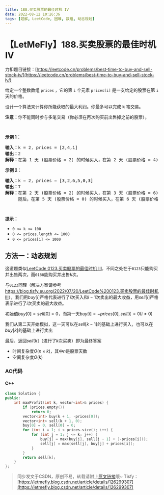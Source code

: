 ```yaml
---
title: 188.买卖股票的最佳时机 IV
date: 2022-08-12 10:26:36
tags: [题解, LeetCode, 困难, 数组, 动态规划]
---
```


# 【LetMeFly】188.买卖股票的最佳时机 IV

力扣题目链接：[https://leetcode.cn/problems/best-time-to-buy-and-sell-stock-iv/](https://leetcode.cn/problems/best-time-to-buy-and-sell-stock-iv/)

<p>给定一个整数数组 <code>prices</code> ，它的第<em> </em><code>i</code> 个元素 <code>prices[i]</code> 是一支给定的股票在第 <code>i</code><em> </em>天的价格。</p>

<p>设计一个算法来计算你所能获取的最大利润。你最多可以完成 <strong>k</strong> 笔交易。</p>

<p><strong>注意：</strong>你不能同时参与多笔交易（你必须在再次购买前出售掉之前的股票）。</p>

<p> </p>

<p><strong>示例 1：</strong></p>

<pre>
<strong>输入：</strong>k = 2, prices = [2,4,1]
<strong>输出：</strong>2
<strong>解释：</strong>在第 1 天 (股票价格 = 2) 的时候买入，在第 2 天 (股票价格 = 4) 的时候卖出，这笔交易所能获得利润 = 4-2 = 2 。</pre>

<p><strong>示例 2：</strong></p>

<pre>
<strong>输入：</strong>k = 2, prices = [3,2,6,5,0,3]
<strong>输出：</strong>7
<strong>解释：</strong>在第 2 天 (股票价格 = 2) 的时候买入，在第 3 天 (股票价格 = 6) 的时候卖出, 这笔交易所能获得利润 = 6-2 = 4 。
     随后，在第 5 天 (股票价格 = 0) 的时候买入，在第 6 天 (股票价格 = 3) 的时候卖出, 这笔交易所能获得利润 = 3-0 = 3 。</pre>

<p> </p>

<p><strong>提示：</strong></p>

<ul>
	<li><code>0 <= k <= 100</code></li>
	<li><code>0 <= prices.length <= 1000</code></li>
	<li><code>0 <= prices[i] <= 1000</code></li>
</ul>


    
## 方法一：动态规划

这道题类似[LeetCode 0123.买卖股票的最佳时机 III](https://leetcode.cn/problems/best-time-to-buy-and-sell-stock-iii/)，不同之处在于```0123```只能购买并出售两次，而```0188```能购买并出售$k$次。

与```0123```同理（解决方案请参考[https://blog.tisfy.eu.org/2022/07/20/LeetCode%200123.买卖股票的最佳时机 III](https://blog.tisfy.eu.org/2022/07/20/LeetCode%200123.%E4%B9%B0%E5%8D%96%E8%82%A1%E7%A5%A8%E7%9A%84%E6%9C%80%E4%BD%B3%E6%97%B6%E6%9C%BAIII/)），我们用$buy[i]$严格代表进行了$i$次买入和$i-1$次卖出的最大收益，用$sell[i]$严格表示进行了$i$次买卖的最大收益。

初始值$buy[0] = sell[0] = 0$，而第一天$buy[i] = -prices[0],sell[i] = 0(i \neq 0)$

我们从第二天开始模拟，这一天可以在$sell[k - 1]$的基础上进行买入，也可以在$buy[k]$的基础上进行卖出

最后，返回$sell[k]$（进行了$k$次买卖）即为最终答案

+ 时间复杂度$O(n\times k)$，其中$n$是股票天数
+ 空间复杂度$O(k)$

### AC代码

#### C++

```cpp
class Solution {
public:
    int maxProfit(int k, vector<int>& prices) {
        if (prices.empty())
            return 0;
        vector<int> buy(k + 1, -prices[0]);
        vector<int> sell(k + 1, 0);
        buy[0] = 0, sell[0] = 0;
        for (int i = 1; i < prices.size(); i++) {
            for (int j = 1; j <= k; j++) {
                buy[j] = max(buy[j], sell[j - 1] + (-prices[i]));
                sell[j] = max(sell[j], buy[j] + prices[i]);
            }
        }
        return sell[k];
    }
};
```

> 同步发文于CSDN，原创不易，转载请附上[原文链接](https://blog.tisfy.eu.org/2022/08/12/LeetCode%200188.%E4%B9%B0%E5%8D%96%E8%82%A1%E7%A5%A8%E7%9A%84%E6%9C%80%E4%BD%B3%E6%97%B6%E6%9C%BAIV/)哦~
> Tisfy：[https://letmefly.blog.csdn.net/article/details/126299307](https://letmefly.blog.csdn.net/article/details/126299307)
